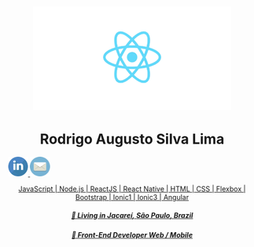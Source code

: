 <p align="center">
  <img src="./.github/assets/react1.png" width="80%"
  alt="Rodrigo Augusto" />
  <br>
  <h1 align="center">Rodrigo Augusto Silva Lima</h1>
  <a
    href="https://www.linkedin.com/in/rodrigo-aslima/" 
    alt="LinkedIn"
    target="blank"
  >
    <img src="./.github/assets/linkdin.png" width="8%" />
  </a>
  <a
    href="mailto:raslima@gmail.com" 
    alt="email"
    target="blank"
  >
     <img src="./.github/assets/email-icon.png" width="8%" />
</p>
<p>
</p>

<p align="center">
  JavaScript | Node.js | ReactJS | React Native | HTML | CSS | Flexbox | Bootstrap | Ionic1 | Ionic3 | Angular
</p>
<h5 align="center">
  📌  Living in <b>Jacareí</b>, <b>São Paulo</b>, <b>Brazil</b>  
</h5>
<h5 align="center">💼 Front-End Developer <b>Web /    Mobile</b></h5>
